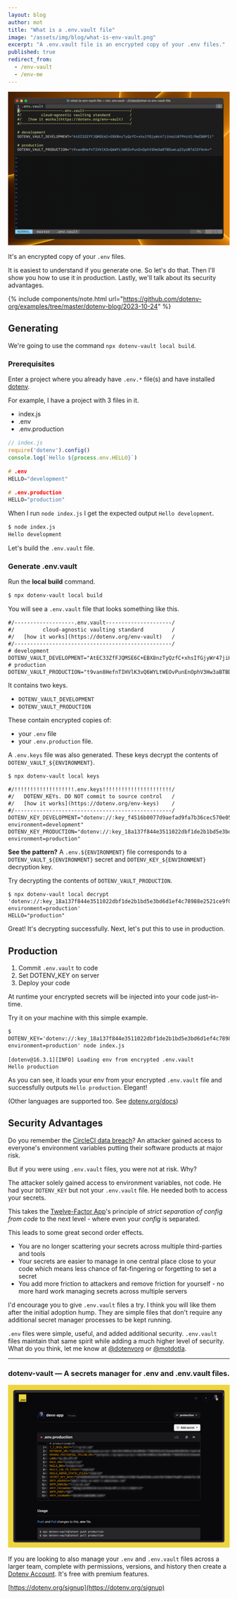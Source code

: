 ```yaml
---
layout: blog
author: mot
title: "What is a .env.vault file"
image: "/assets/img/blog/what-is-env-vault.png"
excerpt: "A .env.vault file is an encrypted copy of your .env files."
published: true
redirect_from:
  - /env-vault
  - /env-me
---
```


<img src="/assets/img/blog/what-is-env-file-example.png" />

It's an encrypted copy of your `.env` files.

It is easiest to understand if you generate one. So let's do that. Then I'll show you how to use it in production. Lastly, we'll talk about its security advantages.

{% include components/note.html url="https://github.com/dotenv-org/examples/tree/master/dotenv-blog/2023-10-24" %}

## Generating

We're going to use the command `npx dotenv-vault local build`.

### Prerequisites

Enter a project where you already have `.env.*` file(s) and have installed [dotenv](https://github.com/motdotla/dotenv).

For example, I have a project with 3 files in it. 

* index.js
* .env
* .env.production

```javascript
// index.js
require('dotenv').config()
console.log(`Hello ${process.env.HELLO}`)
```
```ino
# .env
HELLO="development"
```
```ino
# .env.production
HELLO="production"
```

When I run `node index.js` I get the expected output `Hello development`.

```bash
$ node index.js
Hello development
```

Let's build the `.env.vault` file.

### Generate .env.vault

Run the **local build** command.

```bash
$ npx dotenv-vault local build
```

You will see a `.env.vault` file that looks something like this.

```
#/-------------------.env.vault---------------------/
#/         cloud-agnostic vaulting standard         /
#/   [how it works](https://dotenv.org/env-vault)   /
#/--------------------------------------------------/
# development
DOTENV_VAULT_DEVELOPMENT="AtEC33ZfFJQMSE6C+EBX8nzTyQzfC+xhsIfGjyWr47jiHsUi07PHzX2/RmCB0PIi"
# production
DOTENV_VAULT_PRODUCTION="t9van8HefnTIHVlK3vQ6WYLtWEOvPunEnOphV3Hw3aBTBDuwLq22yU0Tdl5fAnk="
```

It contains two keys.

* `DOTENV_VAULT_DEVELOPMENT`
* `DOTENV_VAULT_PRODUCTION`

These contain encrypted copies of:

* your `.env` file
* your `.env.production` file.

A `.env.keys` file was also generated. These keys decrypt the contents of `DOTENV_VAULT_${ENVIRONMENT}`.

```
$ npx dotenv-vault local keys
```
```
#/!!!!!!!!!!!!!!!!!!!.env.keys!!!!!!!!!!!!!!!!!!!!!!/
#/   DOTENV_KEYs. DO NOT commit to source control   /
#/   [how it works](https://dotenv.org/env-keys)    /
#/--------------------------------------------------/
DOTENV_KEY_DEVELOPMENT="dotenv://:key_f4516b0077d9aefad9fa7b36cec570e05dcb7cd6d5de1dac2562b6421af7d185@dotenv.local/vault/.env.vault?environment=development"
DOTENV_KEY_PRODUCTION="dotenv://:key_18a137f844e3511022dbf1de2b1bd5e3bd6d1ef4c78988e2521ce9f05abc506a@dotenv.local/vault/.env.vault?environment=production"
```

**See the pattern?** A `.env.${ENVIRONMENT}` file corresponds to a `DOTENV_VAULT_${ENVIRONMENT}` secret and `DOTENV_KEY_${ENVIRONMENT}` decryption key.

Try decrypting the contents of `DOTENV_VAULT_PRODUCTION`.

```
$ npx dotenv-vault local decrypt 'dotenv://:key_18a137f844e3511022dbf1de2b1bd5e3bd6d1ef4c78988e2521ce9f05abc506a@dotenv.local/vault/.env.vault?environment=production'
HELLO="production"
```

Great! It's decrypting successfully. Next, let's put this to use in production.

## Production

1. Commit `.env.vault` to code
2. Set DOTENV_KEY on server
3. Deploy your code

At runtime your encrypted secrets will be injected into your code just-in-time.

Try it on your machine with this simple example.

```
$ DOTENV_KEY='dotenv://:key_18a137f844e3511022dbf1de2b1bd5e3bd6d1ef4c78988e2521ce9f05abc506a@dotenv.local/vault/.env.vault?environment=production' node index.js

[dotenv@16.3.1][INFO] Loading env from encrypted .env.vault
Hello production
```

As you can see, it loads your env from your encrypted `.env.vault` file and successfully outputs `Hello production`. Elegant!

(Other languages are supported too. See [dotenv.org/docs](https://dotenv.org/docs))

## Security Advantages

Do you remember the [CircleCI data breach](https://techcrunch.com/2023/01/05/circleci-breach/)? An attacker gained access to everyone's environment variables putting their software products at major risk.

But if you were using `.env.vault` files, you were not at risk. Why?

The attacker solely gained access to environment variables, not code. He had your `DOTENV_KEY` but not your `.env.vault` file. He needed both to access your secrets.

This takes the [Twelve-Factor App](https://12factor.net/config)'s principle of *strict separation of config from code* to the next level - where even your *config* is separated.

This leads to some great second order effects.

* You are no longer scattering your secrets across multiple third-parties and tools
* Your secrets are easier to manage in one central place close to your code which means less chance of fat-fingering or forgetting to set a secret
* You add more friction to attackers and remove friction for yourself - no more hard work managing secrets across multiple servers

I'd encourage you to give `.env.vault` files a try. I think you will like them after the initial adoption hump. They are simple files that don't require any additional secret manager processes to be kept running.

`.env` files were simple, useful, and added additional security. `.env.vault` files maintain that same spirit while adding a much higher level of security. What do you think, let me know at [@dotenvorg](https://twitter.com/dotenvorg) or [@motdotla](https://twitter.com/motdotla).

---

### dotenv-vault — A secrets manager for .env and .env.vault files.

<img src="/assets/img/blog/dotenv-vault-screenshot2.png" />

If you are looking to also manage your `.env` and `.env.vault` files across a larger team, complete with permissions, versions, and history then create a [Dotenv Account](https://dotenv.org). It's free with premium features.

[https://dotenv.org/signup](https://dotenv.org/signup)
